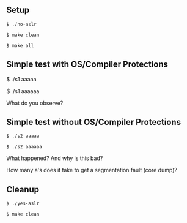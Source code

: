 ## Setup

`$ ./no-aslr`

`$ make clean`

`$ make all`

## Simple test with OS/Compiler Protections

$ ./s1 aaaaa

$ ./s1 aaaaaa

What do you observe?

## Simple test without OS/Compiler Protections

`$ ./s2 aaaaa`

`$ ./s2 aaaaaa`

What happened? And why is this bad?

How many a's does it take to get a segmentation fault (core dump)?

## Cleanup

`$ ./yes-aslr`

`$ make clean`

